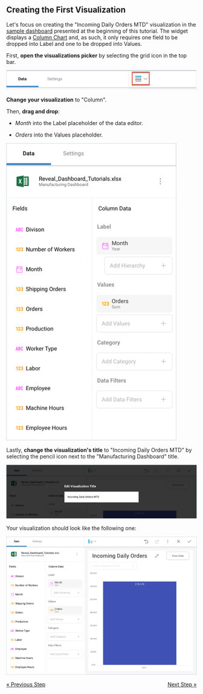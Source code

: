 ## Creating the First Visualization 

Let's focus on creating the "Incoming Daily Orders MTD" visualization in
the [sample dashboard](manufacturing-dashboard-tutorial.md) presented at
the beginning of this tutorial. The widget displays a [Column Chart](category-charts.md) and, as such, it only requires one field to be
dropped into Label and one to be dropped into Values.

First, **open the visualizations picker** by selecting the grid icon in
the top bar.

![VisualizationsMenu\_All](images/VisualizationsMenu_All.png)

**Change your visualization** to "Column".

Then, **drag and drop**:

  - *Month* into the Label placeholder of the data editor.

  - *Orders* into the Values placeholder.

![ManufacturingFirstDragDrop\_All](images/ManufacturingFirstDragDrop_All.png)

Lastly, **change the visualization's title** to "Incoming Daily Orders
MTD" by selecting the pencil icon next to the "Manufacturing Dashboard"
title.

![ManufacturingDailyOrdersMTDTitle\_All](images/ManufacturingDailyOrdersMTDTitle_All.png)

Your visualization should look like the following one:

![ManufacturingFirstVisualizationSample\_All](images/ManufacturingFirstVisualizationSample_All.png)

<style>
.previous {
    text-align: left
}

.next {
    float: right
}

</style>

<a href="manufacturing-starting-creation-process.md" class="previous">&laquo; Previous Step</a>
<a href="manufacturing-applying-formatting-visualization.md" class="next">Next Step &raquo;</a>
 